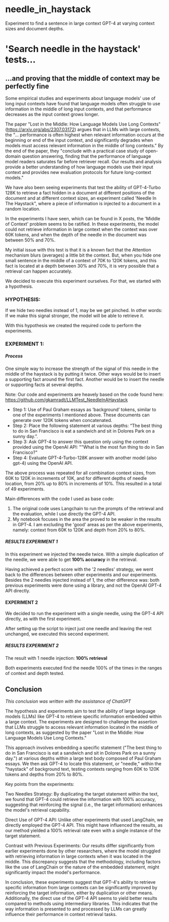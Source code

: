 # needle_in_haystack
Experiment to find a sentence in large context GPT-4 at varying context sizes and document depths.

# 'Search needle in the haystack' tests...
## ...and proving that the middle of context may be perfectly fine

Some empirical studies and experiments about language models' use of long input contexts have found that language models often struggle to use information in the middle of long input contexts, and that performance decreases as the input context grows longer. 

The paper "Lost in the Middle: How Language Models Use Long Contexts" (https://arxiv.org/abs/2307.03172) argues that in LLMs with large contexts, the "... performance is often highest when relevant information occurs at the beginning or end of the input context, and significantly degrades when models must access relevant information in the middle of long contexts." By the end of the paper, they "conclude with a practical case study of open-domain question answering, finding that the performance of language model readers saturates far before retriever recall. Our results and analysis provide a better understanding of how language models use their input context and provides new evaluation protocols for future long-context models."

We have also been seeing experiments that test the ability of GPT-4-Turbo 128K to retrieve a fact hidden in a document at different positions of the document and at different context sizes, an experiment called 'Needle In The Haystack", where a piece of information is injected to a document in a random location.

In the experiments I have seen, which can be found in X posts, the 'Middle of Context' problem seems to be ratified. In these experiments, the model could not retrieve information in large context when the context was over 60K tokens, and when the depth of the needle in the document was between 50% and 70%.

My initial issue with this test is that it is a known fact that the Attention mechanism blurs (averages) a little bit the context. But, when you hide one small sentence in the middle of a context of 70K to 120K tokens, and this fact is located at a depth between 30% and 70%, it is very possible that a retrieval can happen accurately. 

We decided to execute this experiment ourselves. For that, we started with a hypothesis.

### HYPOTHESIS:
If we hide two needles instead of 1, may be we get pinched. In other words: If we make this signal stronger, the model will be able to retrieve it.

With this hypothesis we created the required code to perform the experiments.

### EXPERIMENT 1:

##### Process

One simple way to increase the strength of the signal of this needle in the middle of the haystack is by putting it twice. Other ways would be to insert a supporting fact around the first fact. Another would be to insert the needle or supporting facts at several depths.

Note: Our code and experiments are heavely based on the code found here: https://github.com/gkamradt/LLMTest_NeedleInAHaystack

- Step 1: Use of Paul Graham essays as ‘background’ tokens, similar to one of the experiments I mentioned above. These documents can generate over 120K tokens when concatenated.
- Step 2: Place the following statement at various depths: “The best thing to do in San Francisco is eat a sandwich and sit in Dolores Park on a sunny day.”.
- Step 3: Ask GPT-4 to answer this question only using the context provided using the OpenAI API: ""What is the most fun thing to do in San Francisco?"
- Step 4: Evaluate GPT-4-Turbo-128K answer with another model (also gpt-4) using the OpenAI API.

The above process was repeated for all combination context sizes, from 60K to 120K in increments of 10K, and for different depths of needle location, from 20% up to 80% in increments of 10%.
This resulted in a total of 49 experiments.

Main differences with the code I used as base code:
1. The original code uses Langchain to run the prompts of the retrieval and the evaluation, while I use directly the GPT-4 API.
2. My notebook focuses in the area the proved to be weaker in the results in GPT-4. I am excluding the 'good' areas as per the above experiments, namely: context from 60K to 120K and depth from 20% to 80%.

##### RESULTS EXPERIMENT 1
In this experiment we injected the needle twice.  With a simple duplication of the needle, we were able to get **100% accuracy** in the retrieval.

Having achieved a perfect score with the '2 needles' strategy, we went back to the differences between other experiments and our experiments. Besides the 2 needles injected instead of 1, the other difference was: both previous experiments were done using a library, and not the OpenAI GPT-4 API directly.

#### EXPERIMENT 2 
We decided to run the experiment with a single needle, using the GPT-4 API directly, as with the first experiment. 

After setting up the script to inject just one needle and leaving the rest unchanged, we executed this second experiment.

##### RESULTS EXPERIMENT 2
The result with 1 needle injection: **100% retrieval**  

Both experiments executed find the needle 100% of the times in the ranges of context and depth tested.


## Conclusion
*This conclusion was written with the assistance of ChatGPT*

The hypothesis and experiments aim to test the ability of large language models (LLMs) like GPT-4 to retrieve specific information embedded within a large context. The experiments are designed to challenge the assertion that LLMs struggle to access relevant information located in the middle of long contexts, as suggested by the paper "Lost in the Middle: How Language Models Use Long Contexts."

This approach involves embedding a specific statement ("The best thing to do in San Francisco is eat a sandwich and sit in Dolores Park on a sunny day.") at various depths within a large text body composed of Paul Graham essays. We then ask GPT-4 to locate this statement, or "needle," within the "haystack" of background text, testing contexts ranging from 60K to 120K tokens and depths from 20% to 80%.

Key points from the experiments:

Two Needles Strategy: By duplicating the target statement within the text, we found that GPT-4 could retrieve the information with 100% accuracy, suggesting that reinforcing the signal (i.e., the target information) enhances the model's retrieval capability.

Direct Use of GPT-4 API: Unlike other experiments that used LangChain, we directly employed the GPT-4 API. This might have influenced the results, as our method yielded a 100% retrieval rate even with a single instance of the target statement.

Contrast with Previous Experiments: Our results differ significantly from earlier experiments done by other researchers, where the model struggled with retrieving information in large contexts when it was located in the middle. This discrepancy suggests that the methodology, including factors like the use of LangChain or the nature of the embedded statement, might significantly impact the model's performance.

In conclusion, these experiments suggest that GPT-4's ability to retrieve specific information from large contexts can be significantly improved by reinforcing the target information, either by duplication or other means. Additionally, the direct use of the GPT-4 API seems to yield better results compared to methods using intermediary libraries. This indicates that the way information is presented to and processed by LLMs can greatly influence their performance in context retrieval tasks.


